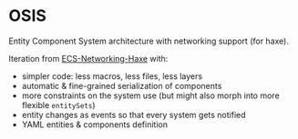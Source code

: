 OSIS
====

Entity Component System architecture with networking support (for haxe).

Iteration from [ECS-Networking-Haxe](https://github.com/Dvergar/ECS-Networking-Haxe) with:

 * simpler code: less macros, less files, less layers
 * automatic & fine-grained serialization of components
 * more constraints on the system use (but might also morph into more flexible `entitySets`)
 * entity changes as events so that every system gets notified
 * YAML entities & components definition

